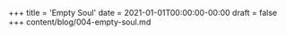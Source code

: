 +++
title = 'Empty Soul'
date = 2021-01-01T00:00:00-00:00
draft = false
+++
content/blog/004-empty-soul.md
